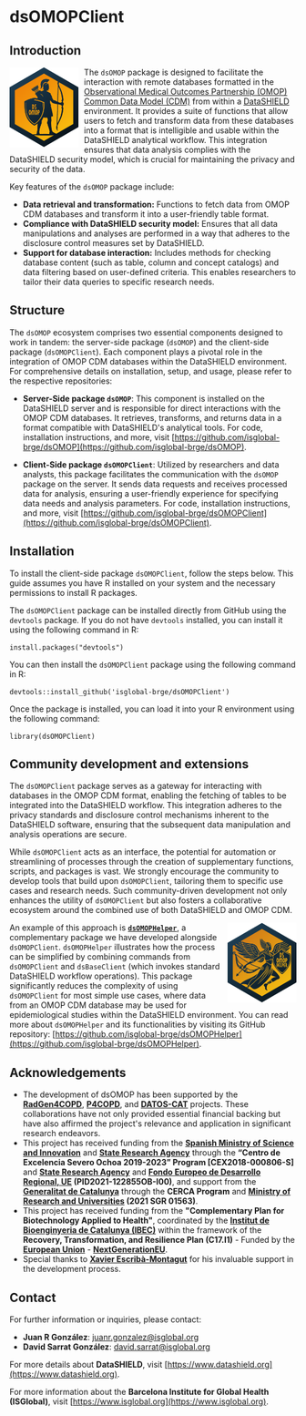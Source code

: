 # dsOMOPClient

## Introduction

<img src="man/figures/dsomop_logo.png" align="left" height="140" style="margin-right: 10px;" />

The `dsOMOP` package is designed to facilitate the interaction with remote databases formatted in the [Observational Medical Outcomes Partnership (OMOP) Common Data Model (CDM)](https://www.ohdsi.org/data-standardization/) from within a [DataSHIELD](https://www.datashield.org/about/about-datashield-collated) environment. It provides a suite of functions that allow users to fetch and transform data from these databases into a format that is intelligible and usable within the DataSHIELD analytical workflow. This integration ensures that data analysis complies with the DataSHIELD security model, which is crucial for maintaining the privacy and security of the data.

Key features of the `dsOMOP` package include:
- **Data retrieval and transformation:** Functions to fetch data from OMOP CDM databases and transform it into a user-friendly table format.
- **Compliance with DataSHIELD security model:** Ensures that all data manipulations and analyses are performed in a way that adheres to the disclosure control measures set by DataSHIELD.
- **Support for database interaction:** Includes methods for checking database content (such as table, column and concept catalogs) and data filtering based on user-defined criteria. This enables researchers to tailor their data queries to specific research needs.

## Structure

The `dsOMOP` ecosystem comprises two essential components designed to work in tandem: the server-side package (`dsOMOP`) and the client-side package (`dsOMOPClient`). Each component plays a pivotal role in the integration of OMOP CDM databases within the DataSHIELD environment. For comprehensive details on installation, setup, and usage, please refer to the respective repositories:

- **Server-Side package `dsOMOP`**: This component is installed on the DataSHIELD server and is responsible for direct interactions with the OMOP CDM databases. It retrieves, transforms, and returns data in a format compatible with DataSHIELD's analytical tools. For code, installation instructions, and more, visit [https://github.com/isglobal-brge/dsOMOP](https://github.com/isglobal-brge/dsOMOP).

- **Client-Side package `dsOMOPClient`**: Utilized by researchers and data analysts, this package facilitates the communication with the `dsOMOP` package on the server. It sends data requests and receives processed data for analysis, ensuring a user-friendly experience for specifying data needs and analysis parameters. For code, installation instructions, and more, visit [https://github.com/isglobal-brge/dsOMOPClient](https://github.com/isglobal-brge/dsOMOPClient).

## Installation

To install the client-side package `dsOMOPClient`, follow the steps below. This guide assumes you have R installed on your system and the necessary permissions to install R packages.

The `dsOMOPClient` package can be installed directly from GitHub using the `devtools` package. If you do not have `devtools` installed, you can install it using the following command in R:
```
install.packages("devtools")
```

You can then install the `dsOMOPClient` package using the following command in R:
```
devtools::install_github('isglobal-brge/dsOMOPClient')
```

Once the package is installed, you can load it into your R environment using the following command:
```
library(dsOMOPClient)
```

## Community development and extensions

The `dsOMOPClient` package serves as a gateway for interacting with databases in the OMOP CDM format, enabling the fetching of tables to be integrated into the DataSHIELD workflow. This integration adheres to the privacy standards and disclosure control mechanisms inherent to the DataSHIELD software, ensuring that the subsequent data manipulation and analysis operations are secure.

While `dsOMOPClient` acts as an interface, the potential for automation or streamlining of processes through the creation of supplementary functions, scripts, and packages is vast. We strongly encourage the community to develop tools that build upon `dsOMOPClient`, tailoring them to specific use cases and research needs. Such community-driven development not only enhances the utility of `dsOMOPClient` but also fosters a collaborative ecosystem around the combined use of both DataSHIELD and OMOP CDM.

<a href="https://github.com/isglobal-brge/dsOMOPHelper"><img src="man/figures/dsomophelper_logo.png" align="right" height="140" style="margin-left: 10px;" /></a>

An example of this approach is **[`dsOMOPHelper`](https://github.com/isglobal-brge/dsOMOPHelper)**, a complementary package we have developed alongside `dsOMOPClient`. `dsOMOPHelper` illustrates how the process can be simplified by combining commands from `dsOMOPClient` and `dsBaseClient` (which invokes standard DataSHIELD workflow operations). This package significantly reduces the complexity of using `dsOMOPClient` for most simple use cases, where data from an OMOP CDM database may be used for epidemiological studies within the DataSHIELD environment. You can read more about `dsOMOPHelper` and its functionalities by visiting its GitHub repository: [https://github.com/isglobal-brge/dsOMOPHelper](https://github.com/isglobal-brge/dsOMOPHelper).

## Acknowledgements

- The development of dsOMOP has been supported by the **[RadGen4COPD](https://github.com/isglobal-brge/RadGen4COPD)**, **[P4COPD](https://www.clinicbarcelona.org/en/projects-and-clinical-assays/detail/p4copd-prediction-prevention-personalized-and-precision-management-of-copd-in-young-adults)**, and **[DATOS-CAT](https://datos-cat.github.io/LandingPage)** projects. These collaborations have not only provided essential financial backing but have also affirmed the project's relevance and application in significant research endeavors.
- This project has received funding from the **[Spanish Ministry of Science and Innovation](https://www.ciencia.gob.es/en/)** and **[State Research Agency](https://www.aei.gob.es/en)** through the **“Centro de Excelencia Severo Ochoa 2019-2023” Program [CEX2018-000806-S]** and **[State Research Agency](https://www.aei.gob.es/en)** and **[Fondo Europeo de Desarrollo Regional, UE](https://ec.europa.eu/regional_policy/funding/erdf_en) (PID2021-122855OB-I00)**, and support from the **[Generalitat de Catalunya](https://web.gencat.cat/en/inici/index.html)** through the **CERCA Program** and **[Ministry of Research and Universities](https://recercaiuniversitats.gencat.cat/en/inici/) (2021 SGR 01563)**.
- This project has received funding from the **"Complementary Plan for Biotechnology Applied to Health"**, coordinated by the **[Institut de Bioenginyeria de Catalunya (IBEC)](https://ibecbarcelona.eu/)** within the framework of the **Recovery, Transformation, and Resilience Plan (C17.I1)** - Funded by the **[European Union](https://european-union.europa.eu/index_en)** - **[NextGenerationEU](https://next-generation-eu.europa.eu/index_en)**.
- Special thanks to **[Xavier Escribà-Montagut](https://github.com/ESCRI11)** for his invaluable support in the development process.

## Contact

For further information or inquiries, please contact:

- **Juan R González**: juanr.gonzalez@isglobal.org
- **David Sarrat González**: david.sarrat@isglobal.org

For more details about **DataSHIELD**, visit [https://www.datashield.org](https://www.datashield.org).

For more information about the **Barcelona Institute for Global Health (ISGlobal)**, visit [https://www.isglobal.org](https://www.isglobal.org).
